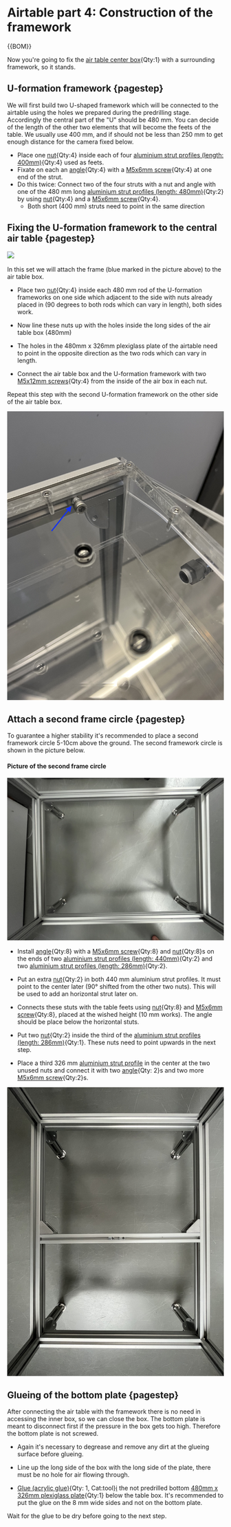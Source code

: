 # Airtable part 4: Construction of the framework

{{BOM}}



Now you're going to fix the [air table center box](fromstep){Qty:1} with a surrounding framework, so it stands.

## U-formation framework {pagestep}

We will first build two U-shaped framework which will be connected to the airtable using the holes we prepared during the predrilling stage. Accordingly the central part of the "U" should be 480 mm.
You can decide of the length of the other two elements that will become the feets of the table.
We usually use 400 mm, and if should not be less than 250 mm to get enough distance for the camera fixed below. 

 

- Place one [nut](connectors.yml#5mmNuts){Qty:4} inside each of four [aluminium strut profiles (length: 400mm)](fromstep){Qty:4} used as feets. 
- Fixate on each an [angle](connectors.yml#5mmNuts_angle){Qty:4} with a [M5x6mm screw](screws.yml#m5x6mm_screw){Qty:4} at one end of the strut. 
-  Do this twice: Connect two of the four struts with a nut and angle with one of the 480 mm long [aluminium strut profiles (length: 480mm)](fromstep){Qty:2} by using [nut](connectors.yml#5mmNuts){Qty:4} and a [M5x6mm screw](screws.yml#m5x6mm_screw){Qty:4}.
    - Both short (400 mm) struts need to point in the same direction




## Fixing the U-formation framework to the central air table {pagestep}




![](images/u_frame001.jpg)


In this set we will attach the frame (blue marked in the picture above)  to the air table box.


- Place two [nut](connectors.yml#5mmNuts){Qty:4} inside each 480 mm rod of the U-formation frameworks on one side which adjacent to the side with nuts already placed in (90 degrees to both rods which can vary in length), both sides work. 
- Now line these nuts up with the holes inside the long sides of the air table box (480mm) 

- The holes in the 480mm x 326mm plexiglass plate of the airtable need to point in the opposite direction as the two rods which can vary in length.

- Connect the air table box and the U-formation framework with two [M5x12mm screws](screws.yml#m5x12mm_screw){Qty:4} from the inside of the air box in each nut. 

Repeat this step with the second U-formation framework on the other side of the air table box.

![](images/desc_05_mark.jpeg)

## Attach a second frame circle {pagestep}

To guarantee a higher stability it's recommended to place a second framework circle 5-10cm above the ground. The second framework circle is shown in the picture below.


#### Picture of the second frame circle

![](images/lower_frame.jpg)


- Install [angle](connectors.yml#5mmNuts_angle){Qty:8} with a [M5x6mm screw](screws.yml#m5x6mm_screw){Qty:8} and 
[nut](connectors.yml#5mmNuts){Qty:8}s on the ends of two [aluminium strut profiles (length: 440mm)](fromstep){Qty:2} and two [aluminium strut profiles (length: 286mm)](fromstep){Qty:2}.

- Put an extra [nut](connectors.yml#5mmNuts){Qty:2} in both 440 mm aluminium strut profiles. It must point to the center later (90° shifted from the other two nuts). This will be used to add an horizontal strut later on.

- Connects these stuts with the table feets using [nut](connectors.yml#5mmNuts){Qty:8} and [M5x6mm screw](screws.yml#m5x6mm_screw){Qty:8}, placed at the wished height (10 mm works). The angle should be place below the horizontal stuts.


- Put two [nut](connectors.yml#5mmNuts){Qty:2} inside the third of the  [aluminium strut profiles (length: 286mm)](fromstep){Qty:1}. These nuts need to point upwards in the next step.

- Place a third 326 mm [aluminium strut profile](framework.yml#20x20Rod) in the center at the two unused nuts and connect it with two [angle](connectors.yml#5mmNuts_angle){Qty: 2}s and two more [M5x6mm screw](screws.yml#m5x6mm_screw){Qty:2}s. 

![](images/camera_below02.jpeg)


## Glueing of the bottom plate {pagestep}

After connecting the air table with the framework there is no need in accessing the inner box, so we can close the box. The bottom plate is meant to disconnect first if the pressure in the box gets too high. Therefore the bottom plate is not screwed.


- Again it's necessary to degrease and remove any dirt at the glueing surface before glueing.

- Line up the long side of the box with the long side of the plate, there must be no hole for air flowing through.

- [Glue (acrylic glue)](tools.yml#acrifix_192){Qty: 1, Cat:tool}[i](glueingadvise.md) the not predrilled bottom [480mm x 326mm plexiglass plate](plexiglass.yml#480x326pg){Qty:1} below the table box. It's recommended to put the glue on the 8 mm wide sides and not on the bottom plate.



Wait for the glue to be dry before going to the next step.










